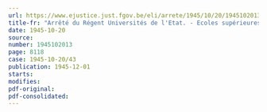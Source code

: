 ```yaml
---
url: https://www.ejustice.just.fgov.be/eli/arrete/1945/10/20/1945102013/justel
title-fr: "Arrêté du Régent Universités de l'Etat. - Ecoles supérieures de sciences économiques et commerciales. - Le licencié en sciences physiques ou mathématiques et l'ingénieur civil qui désire devenir licencié en sciences économiques"
date: 1945-10-20
source:
number: 1945102013
page: 8118
case: 1945-10-20/43
publication: 1945-12-01
starts:
modifies:
pdf-original:
pdf-consolidated:
---
```


